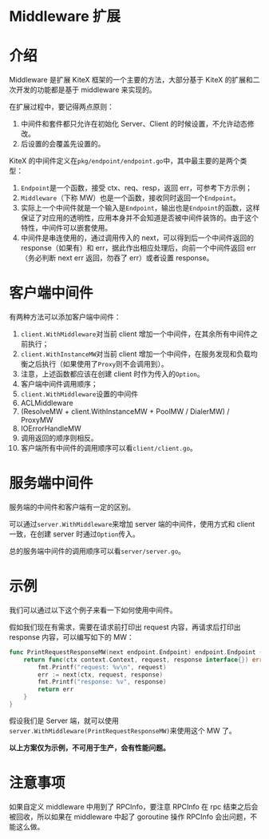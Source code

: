 # Middleware 扩展

# 介绍

Middleware 是扩展 KiteX 框架的一个主要的方法，大部分基于 KiteX 的扩展和二次开发的功能都是基于 middleware 来实现的。

在扩展过程中，要记得两点原则：

1. 中间件和套件都只允许在初始化 Server、Client 的时候设置，不允许动态修改。
2. 后设置的会覆盖先设置的。

KiteX 的中间件定义在`pkg/endpoint/endpoint.go`中，其中最主要的是两个类型：

1. `Endpoint`是一个函数，接受 ctx、req、resp，返回 err，可参考下方示例；
2. `Middleware`（下称 MW）也是一个函数，接收同时返回一个`Endpoint`。
3. 实际上一个中间件就是一个输入是`Endpoint`，输出也是`Endpoint`的函数，这样保证了对应用的透明性，应用本身并不会知道是否被中间件装饰的。由于这个特性，中间件可以嵌套使用。
4. 中间件是串连使用的，通过调用传入的 next，可以得到后一个中间件返回的 response（如果有）和 err，据此作出相应处理后，向前一个中间件返回 err（务必判断 next err 返回，勿吞了 err）或者设置 response。

# 客户端中间件

有两种方法可以添加客户端中间件：

1. `client.WithMiddleware`对当前 client 增加一个中间件，在其余所有中间件之前执行；
2. `client.WithInstanceMW`对当前 client 增加一个中间件，在服务发现和负载均衡之后执行（如果使用了`Proxy`则不会调用到）。
3. 注意，上述函数都应该在创建 client 时作为传入的`Option`。
4. 客户端中间件调用顺序；
5. `client.WithMiddleware`设置的中间件
6. ACLMiddleware
7. (ResolveMW + client.WithInstanceMW + PoolMW / DialerMW) / ProxyMW
8. IOErrorHandleMW
9. 调用返回的顺序则相反。
10. 客户端所有中间件的调用顺序可以看`client/client.go`。

# 服务端中间件

服务端的中间件和客户端有一定的区别。

可以通过`server.WithMiddleware`来增加 server 端的中间件，使用方式和 client 一致，在创建 server 时通过`Option`传入。

总的服务端中间件的调用顺序可以看`server/server.go`。

# 示例

我们可以通过以下这个例子来看一下如何使用中间件。

假如我们现在有需求，需要在请求前打印出 request 内容，再请求后打印出 response 内容，可以编写如下的 MW：

```go
func PrintRequestResponseMW(next endpoint.Endpoint) endpoint.Endpoint {
    return func(ctx context.Context, request, response interface{}) error {
        fmt.Printf("request: %v\n", request)
        err := next(ctx, request, response)
        fmt.Printf("response: %v", response)
        return err
    }
}
```

假设我们是 Server 端，就可以使用`server.WithMiddleware(PrintRequestResponseMW)`来使用这个 MW 了。

**以上方案仅为示例，不可用于生产，会有性能问题。**

# 注意事项

如果自定义 middleware 中用到了 RPCInfo，要注意 RPCInfo 在 rpc 结束之后会被回收，所以如果在 middleware 中起了 goroutine 操作 RPCInfo 会出问题，不能这么做。
